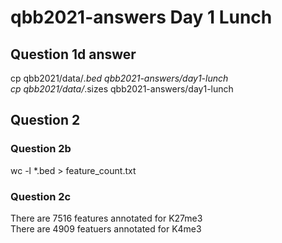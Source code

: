 # qbb2021-answers Day 1 Lunch
## Question 1d answer 
cp qbb2021/data/*.bed qbb2021-answers/day1-lunch <br/>
cp qbb2021/data/*.sizes qbb2021-answers/day1-lunch

## Question 2
### Question 2b 
wc -l *.bed > feature_count.txt

### Question 2c 
There are 7516 features annotated for K27me3 <br/>
There are 4909 featuers annotated for K4me3 

